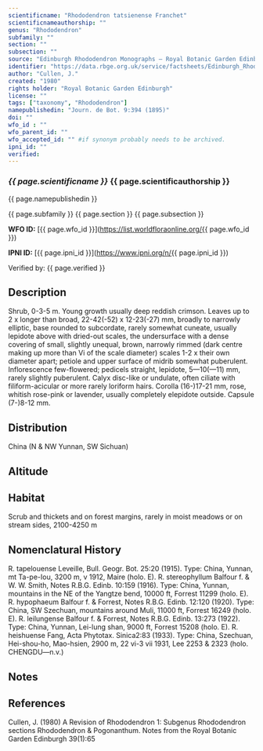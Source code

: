 ```yaml
---
scientificname: "Rhododendron tatsienense Franchet"
scientificnameauthorship: ""
genus: "Rhododendron"
subfamily: ""
section: ""
subsection: ""
source: "Edinburgh Rhododendron Monographs – Royal Botanic Garden Edinburgh"
identifier: "https://data.rbge.org.uk/service/factsheets/Edinburgh_Rhododendron_Monographs.xhtml"
author: "Cullen, J."
created: "1980"
rights holder: "Royal Botanic Garden Edinburgh"
license: ""
tags: ["taxonomy", "Rhododendron"]
namepublishedin: "Journ. de Bot. 9:394 (1895)"
doi: ""
wfo_id : ""
wfo_parent_id: ""
wfo_accepted_id: "" #if synonym probably needs to be archived.                      
ipni_id: ""
verified:
---
```

### _{{ page.scientificname }}_ {{ page.scientificauthorship }}
 {{ page.namepublishedin }}

{{ page.subfamily }} {{ page.section }} {{ page.subsection }}

**WFO ID:** [{{ page.wfo_id }}](https://list.worldfloraonline.org/{{ page.wfo_id }})

**IPNI ID:** [{{ page.ipni_id }}](https://www.ipni.org/n/{{ page.ipni_id }})

Verified by: {{ page.verified }}



## Description
Shrub, 0-3-5 m. Young growth usually deep reddish crimson. Leaves up to 2 x longer than broad, 22-42(-52) x 12-23(-27) mm, broadly to narrowly elliptic, base rounded to subcordate, rarely somewhat cuneate, usually lepidote above with dried-out scales, the undersurface with a dense covering of small, slightly unequal, brown, narrowly rimmed (dark centre making up more than Vi of the scale diameter) scales 1-2 x their own diameter apart; petiole and upper surface of midrib somewhat puberulent. Inflorescence few-flowered; pedicels straight, lepidote, 5—10(—11) mm, rarely slightly puberulent. Calyx disc-like or undulate, often ciliate with filiform-acicular or more rarely loriform hairs. Corolla (16-)17-21 mm, rose, whitish rose-pink or lavender, usually completely elepidote outside. Capsule (7-)8-12 mm.

## Distribution
China (N & NW Yunnan, SW Sichuan)

## Altitude


## Habitat
Scrub and thickets and on forest margins, rarely in moist meadows or on stream sides, 2100-4250 m

## Nomenclatural History
R. tapelouense Leveille, Bull. Geogr. Bot. 25:20 (1915). Type: China, Yunnan, mt Ta-pe-Iou, 3200 m, v 1912, Maire (holo. E). R. stereophyllum Balfour f. & W. W. Smith, Notes R.B.G. Edinb. 10:159 (1916). Type: China, Yunnan, mountains in the NE of the Yangtze bend, 10000 ft, Forrest 11299 (holo. E). R. hypophaeum Balfour f. & Forrest, Notes R.B.G. Edinb. 12:120 (1920). Type: China, SW Szechuan, mountains around Muli, 11000 ft, Forrest 16249 (holo. E). R. leilungense Balfour f. & Forrest, Notes R.B.G. Edinb. 13:273 (1922). Type: China, Yunnan, Lei-lung shan, 9000 ft, Forrest 15208 (holo. E). R. heishuense Fang, Acta Phytotax. Sinica2:83 (1933). Type: China, Szechuan, Hei-shou-ho, Mao-hsien, 2900 m, 22 vi-3 vii 1931, Lee 2253 & 2323 (holo. CHENGDU—n.v.)
                       
## Notes


## References

Cullen, J. (1980) A Revision of Rhododendron 1: Subgenus Rhododendron sections Rhododendron & Pogonanthum. Notes from the Royal Botanic Garden Edinburgh 39(1):65
